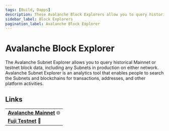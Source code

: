 ```yaml
---
tags: [Build, Dapps]
description: These Avalanche Block Explorers allow you to query historical Mainnet, testnet, and Subnet block data.
sidebar_label: Block Explorers
pagination_label: Avalanche Block Explorer
---
```


# Avalanche Block Explorer

The Avalanche Subnet Explorer allows you to query historical Mainnet or testnet block data, including
any Subnets in production on either network. Avalanche Subnet Explorer is an analytics tool that 
enables people to search the Subnets and blockchains for transactions, addresses, and other platform
activities. 

## Links

|                                                        |
|:------------------------------------------------------------|
| [**Avalanche Mainnet**](https://subnets.avax.network/) 🌐   |
| [**Fuji Testnet**](https://subnets-test.avax.network/) 🧪   | 
